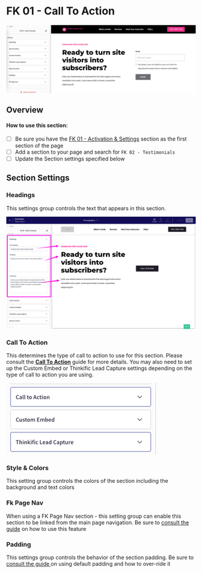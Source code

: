 # FK 01 - Call To Action

![](<../../../.gitbook/assets/Screen Shot 2022-03-20 at 3.58.40 PM.png>)

## Overview

#### How to use this section:

* [ ] Be sure you have the [FK 01 - Activation & Settings](fk-01-activation-and-settings.md) section as the first section of the page
* [ ] Add a section to your page and search for `FK 02 - Testimonials`
* [ ] Update the Section settings specified below

## Section Settings

### Headings

This settings group controls the text that appears in this section.

![](<../../../.gitbook/assets/Site-Builder-Thinkific - 2022-04-30T131903.364.png>)

### Call To Action

This determines the type of call to action to use for this section. Please consult the [**Call To Action**](../../../using-funnel-kits.md#call-to-action) guide for more details. You may also need to set up the Custom Embed or Thinkific Lead Capture settings depending on the type of call to action you are using.

![](<../../../.gitbook/assets/Screen Shot 2022-04-30 at 11.42.32 AM.png>)

### Style & Colors

This setting group controls the colors of the section including the background and text colors

### Fk Page Nav

When using a FK Page Nav section - this setting group can enable this section to be linked from the main page navigation. Be sure to [consult the guide](../../../using-funnel-kits.md#fk-page-nav) on how to use this feature

### Padding

This settings group controls the behavior of the section padding. Be sure to [consult the guide ](../../../using-funnel-kits.md#padding)on using default padding and how to over-ride it
